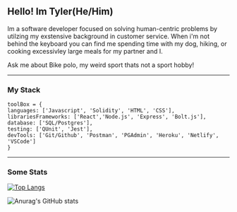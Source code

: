## Hello! Im Tyler(He/Him)

Im a software developer focused on solving human-centric problems by utilzing my exstensive background in customer service. When i'm not behind the keyboard you can find me spending time with my dog, hiking, or cooking excessivley large meals for my partner and I.

Ask me about Bike polo, my weird sport thats not a sport hobby!

---
### My Stack 
```
toolBox = {
languages: ['Javascript', 'Solidity', 'HTML', 'CSS'],
librariesFrameworks: ['React','Node.js', 'Express', 'Bolt.js'],
database: ['SQL/Postgres'],
testing: ['QUnit', 'Jest'],
devTools: ['Git/Github', 'Postman', 'PGAdmin', 'Heroku', 'Netlify', 'VSCode']
}
```
---
### Some Stats
  
   [![Top Langs](https://github-readme-stats.vercel.app/api/top-langs/?username=tylerpfarris&layout=compact&theme=dracula)](https://github.com/anuraghazra/github-readme-stats)

![Anurag's GitHub stats](https://github-readme-stats.vercel.app/api?username=tylerpfarris&show_icons=true&theme=dracula)


<!--
**Tylerpfarris/Tylerpfarris** is a ✨ _special_ ✨ repository because its `README.md` (this file) appears on your GitHub profile.

Here are some ideas to get you started:

- 🔭 I’m currently working on ...
- 🌱 I’m currently learning ...
- 👯 I’m looking to collaborate on ...
- 🤔 I’m looking for help with ...
- 💬 Ask me about ...
- 📫 How to reach me: ...
- 😄 Pronouns: ...
- ⚡ Fun fact: ...
-->
